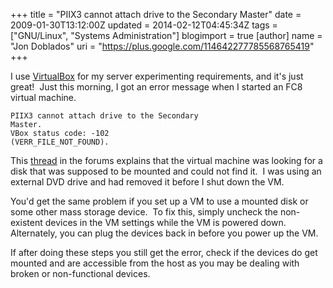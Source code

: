 +++
title = "PIIX3 cannot attach drive to the Secondary Master"
date = 2009-01-30T13:12:00Z
updated = 2014-02-12T04:45:34Z
tags = ["GNU/Linux", "Systems Administration"]
blogimport = true 
[author]
	name = "Jon Doblados"
	uri = "https://plus.google.com/114642277785568765419"
+++

I use <a href="http://www.virtualbox.org" title="VirtualBox" target="_blank">VirtualBox</a> for my server experimenting requirements, and it's just great!  Just this morning, I got an error message when I started an FC8 virtual machine.<p /><code>PIIX3 cannot attach drive to the Secondary Master.<br />VBox status code: -102 (VERR_FILE_NOT_FOUND).</code><p />This <a href="http://forums.virtualbox.org/viewtopic.php?p=805" title="PIIX3 cannot attach drive to the Secondary Master" target="_blank">thread</a> in the forums explains that the virtual machine was looking for a disk that was supposed to be mounted and could not find it.  I was using an external DVD drive and had removed it before I shut down the VM.<p />You'd get the same problem if you set up a VM to use a mounted disk or some other mass storage device.  To fix this, simply uncheck the non-existent devices in the VM settings while the VM is powered down.  Alternately, you can plug the devices back in before you power up the VM.<p />If after doing these steps you still get the error, check if the devices do get mounted and are accessible from the host as you may be dealing with broken or non-functional devices.
